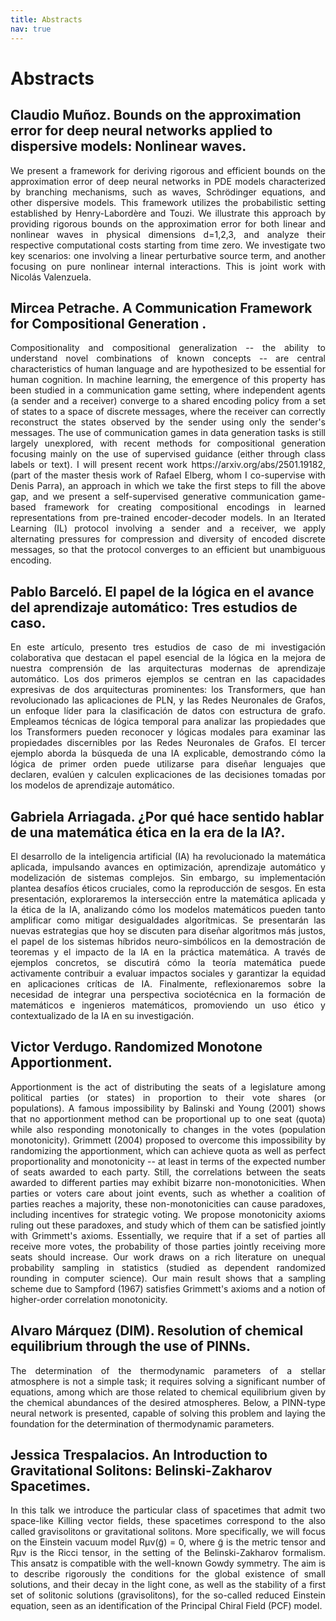 ```yaml
---
title: Abstracts
nav: true
---
```


# Abstracts

## Claudio Muñoz. Bounds on the approximation error for deep neural networks applied to dispersive models: Nonlinear waves.
<p style="text-align: justify;">
We present a framework for deriving rigorous and efficient bounds on the approximation error of deep neural networks in PDE models characterized by branching mechanisms, such as waves, Schrödinger equations, and other dispersive models. This framework utilizes the probabilistic setting established by Henry-Labordère and Touzi. We illustrate this approach by providing rigorous bounds on the approximation error for both linear and nonlinear waves in physical dimensions d=1,2,3, and analyze their respective computational costs starting from time zero. We investigate two key scenarios: one involving a linear perturbative source term, and another focusing on pure nonlinear internal interactions. This is joint work with Nicolás Valenzuela.
</p>

## Mircea Petrache. A Communication Framework for Compositional Generation .
<p style="text-align: justify;">
Compositionality and compositional generalization -- the ability to understand novel combinations of known concepts --  are central characteristics of human language and are hypothesized to be essential for human cognition. In machine learning, the emergence of this property has been studied in a communication game setting, where independent agents (a sender and a receiver) converge to a shared encoding policy from a set of states to a space of discrete messages, where the receiver can correctly reconstruct the states observed by the sender using only the sender's messages. The use of communication games in data generation tasks is still largely unexplored, with recent methods for compositional generation focusing mainly on the use of supervised guidance (either through class labels or text). 
I will present recent work https://arxiv.org/abs/2501.19182, (part of the master thesis work of Rafael Elberg, whom I co-supervise with Denis Parra), an approach in which we take the first steps to fill the above gap, and we present a self-supervised generative communication game-based framework for creating compositional encodings in learned representations from pre-trained encoder-decoder models. In an Iterated Learning (IL) protocol involving a sender and a receiver, we apply alternating pressures for compression and diversity of encoded discrete messages, so that the protocol converges to an efficient but unambiguous encoding.
</p>

## Pablo Barceló. El papel de la lógica en el avance del aprendizaje automático: Tres estudios de caso.
<p style="text-align: justify;">
En este artículo, presento tres estudios de caso de mi investigación colaborativa que destacan el papel esencial de la lógica en la mejora de nuestra comprensión de las arquitecturas modernas de aprendizaje automático. Los dos primeros ejemplos se centran en las capacidades expresivas de dos arquitecturas prominentes: los Transformers, que han revolucionado las aplicaciones de PLN, y las Redes Neuronales de Grafos, un enfoque líder para la clasificación de datos con estructura de grafo. Empleamos técnicas de lógica temporal para analizar las propiedades que los Transformers pueden reconocer y lógicas modales para examinar las propiedades discernibles por las Redes Neuronales de Grafos. El tercer ejemplo aborda la búsqueda de una IA explicable, demostrando cómo la lógica de primer orden puede utilizarse para diseñar lenguajes que declaren, evalúen y calculen explicaciones de las decisiones tomadas por los modelos de aprendizaje automático.
</p>

## Gabriela Arriagada. ¿Por qué hace sentido hablar de una matemática ética en la era de la IA?.
<p style="text-align: justify;">
El desarrollo de la inteligencia artificial (IA) ha revolucionado la matemática aplicada, impulsando avances en optimización, aprendizaje automático y modelización de sistemas complejos. Sin embargo, su implementación plantea desafíos éticos cruciales, como la reproducción de sesgos. En esta presentación, exploraremos la intersección entre la matemática aplicada y la ética de la IA, analizando cómo los modelos matemáticos pueden tanto amplificar como mitigar desigualdades algorítmicas. Se presentarán las nuevas estrategias que hoy se discuten para diseñar algoritmos más justos, el papel de los sistemas híbridos neuro-simbólicos en la demostración de teoremas y el impacto de la IA en la práctica matemática. A través de ejemplos concretos, se discutirá cómo la teoría matemática puede activamente contribuir a evaluar impactos sociales y garantizar la equidad en aplicaciones críticas de IA. Finalmente, reflexionaremos sobre la necesidad de integrar una perspectiva sociotécnica en la formación de matemáticos e ingenieros matemáticos, promoviendo un uso ético y contextualizado de la IA en su investigación.
</p>

## Victor Verdugo. Randomized Monotone Apportionment.
<p style="text-align: justify;">
Apportionment is the act of distributing the seats of a legislature among political parties (or states) in proportion to their vote shares (or populations). A famous impossibility by Balinski and Young (2001) shows that no apportionment method can be proportional up to one seat (quota) while also responding monotonically to changes in the votes (population monotonicity). Grimmett (2004) proposed to overcome this impossibility by randomizing the apportionment, which can achieve quota as well as perfect proportionality and monotonicity -- at least in terms of the expected number of seats awarded to each party. Still, the correlations between the seats awarded to different parties may exhibit bizarre non-monotonicities. When parties or voters care about joint events, such as whether a coalition of parties reaches a majority, these non-monotonicities can cause paradoxes, including incentives for strategic voting. We propose monotonicity axioms ruling out these paradoxes, and study which of them can be satisfied jointly with Grimmett's axioms. Essentially, we require that if a set of parties all receive more votes, the probability of those parties jointly receiving more seats should increase. Our work draws on a rich literature on unequal probability sampling in statistics (studied as dependent randomized rounding in computer science). Our main result shows that a sampling scheme due to Sampford (1967) satisfies Grimmett's axioms and a notion of higher-order correlation monotonicity.
</p>

## Alvaro Márquez (DIM). Resolution of chemical equilibrium through the use of PINNs.
<p style="text-align: justify;">
The determination of the thermodynamic parameters of a stellar
atmosphere is not a simple task; it requires solving a significant number of
equations, among which are those related to chemical equilibrium given by the chemical
abundances of the desired atmospheres. Below, a PINN-type neural network is presented, capable of
solving this problem and laying the foundation for the determination of thermodynamic
parameters.
</p>

## Jessica Trespalacios. An Introduction to Gravitational Solitons: Belinski-Zakharov Spacetimes.
<p style="text-align: justify;">
In this talk we introduce the particular class of spacetimes that admit two space-like Killing vector fields, these spacetimes correspond to the also called gravisolitons or gravitational solitons. More specifically, we will focus on the Einstein vacuum model Rµν(g̃) = 0, where g̃ is the metric tensor and Rµν is the Ricci tensor, in the setting of the Belinski-Zakharov formalism. This ansatz is compatible with the well-known Gowdy symmetry. The aim is to describe rigorously the conditions for the global existence of small solutions, and their decay in the light cone, as well as the stability of a first set of solitonic solutions (gravisolitons), for the so-called reduced Einstein equation, seen as an identification of the Principal Chiral Field (PCF) model.
</p>

